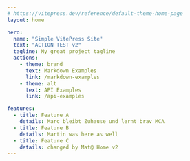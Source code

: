 ```yaml
---
# https://vitepress.dev/reference/default-theme-home-page
layout: home

hero:
  name: "Simple VitePress Site"
  text: "ACTION TEST v2"
  tagline: My great project tagline
  actions:
    - theme: brand
      text: Markdown Examples
      link: /markdown-examples
    - theme: alt
      text: API Examples
      link: /api-examples

features:
  - title: Feature A
    details: Marc bleibt Zuhause und lernt brav MCA
  - title: Feature B
    details: Martin was here as well
  - title: Feature C
    details: changed by Mat@ Home v2
---
```


